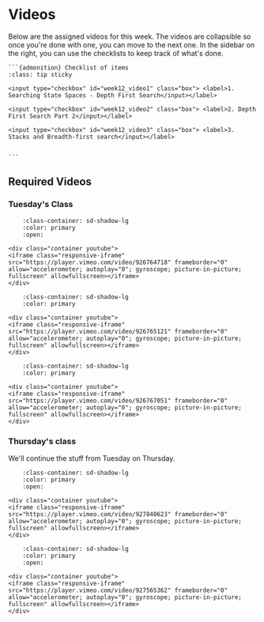 # Videos

Below are the assigned videos for this week. 
The videos are collapsible so once you're done with one, you can move to the next one.
In the sidebar on the right, you can use the checklists to keep track of what's done.

````{margin}
```{admonition} Checklist of items
:class: tip sticky

<input type="checkbox" id="week12_video1" class="box"> <label>1. Searching State Spaces - Depth First Search</input></label>

<input type="checkbox" id="week12_video2" class="box"> <label>2. Depth First Search Part 2</input></label>

<input type="checkbox" id="week12_video3" class="box"> <label>3. Stacks and Breadth-first search</input></label>


```
````

## Required Videos

### Tuesday's Class

```{dropdown} 1. Searching State Spaces - Depth First Search
    :class-container: sd-shadow-lg
    :color: primary
    :open:

<div class="container youtube">
<iframe class="responsive-iframe" src="https://player.vimeo.com/video/926764718" frameborder="0" allow="accelerometer; autoplay="0"; gyroscope; picture-in-picture; fullscreen" allowfullscreen></iframe>
</div>
```

```{dropdown} 2. Depth First Search Part 2
    :class-container: sd-shadow-lg
    :color: primary

<div class="container youtube">
<iframe class="responsive-iframe" src="https://player.vimeo.com/video/926765121" frameborder="0" allow="accelerometer; autoplay="0"; gyroscope; picture-in-picture; fullscreen" allowfullscreen></iframe>
</div>
```

```{dropdown} 3. Stacks and Breadth-first search
    :class-container: sd-shadow-lg
    :color: primary

<div class="container youtube">
<iframe class="responsive-iframe" src="https://player.vimeo.com/video/926767051" frameborder="0" allow="accelerometer; autoplay="0"; gyroscope; picture-in-picture; fullscreen" allowfullscreen></iframe>
</div>
```

### Thursday's class

We'll continue the stuff from Tuesday on Thursday.


```{dropdown} 4. Single Source Shortest Path
    :class-container: sd-shadow-lg
    :color: primary
    :open:

<div class="container youtube">
<iframe class="responsive-iframe" src="https://player.vimeo.com/video/927840623" frameborder="0" allow="accelerometer; autoplay="0"; gyroscope; picture-in-picture; fullscreen" allowfullscreen></iframe>
</div>
```

```{dropdown} 5. Dijkstra's Algorithm
    :class-container: sd-shadow-lg
    :color: primary
    :open:

<div class="container youtube">
<iframe class="responsive-iframe" src="https://player.vimeo.com/video/927565362" frameborder="0" allow="accelerometer; autoplay="0"; gyroscope; picture-in-picture; fullscreen" allowfullscreen></iframe>
</div>
```

<!--

```{dropdown} 3. Queues and Voronoi Diagrams
    :class-container: sd-shadow-lg
    :color: primary
    :open:

<div class="container youtube">
<iframe class="responsive-iframe" src="https://player.vimeo.com/video/916620754" frameborder="0" allow="accelerometer; autoplay="0"; gyroscope; picture-in-picture; fullscreen" allowfullscreen></iframe>
</div>
```

### Optional Videos

This will be a required video next week (Week 9).

```{dropdown} 4. Pointilism
    :class-container: sd-shadow-lg
    :color: primary

<div class="container youtube">
<iframe class="responsive-iframe" src="https://player.vimeo.com/video/916626910" frameborder="0" allow="accelerometer; autoplay="0"; gyroscope; picture-in-picture; fullscreen" allowfullscreen></iframe>
</div>
```


-->
